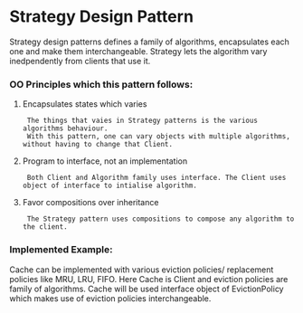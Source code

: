 # Strategy Design Pattern

Strategy design patterns defines a family of algorithms, encapsulates each one and make them interchangeable. Strategy lets the algorithm vary inedpendently from clients that use it.

### OO Principles which this pattern follows:
1. Encapsulates states which varies
        
        The things that vaies in Strategy patterns is the various algorithms behaviour.
        With this pattern, one can vary objects with multiple algorithms, without having to change that Client.

2. Program to interface, not an implementation
    
        Both Client and Algorithm family uses interface. The Client uses object of interface to intialise algorithm. 

3. Favor compositions over inheritance 

        The Strategy pattern uses compositions to compose any algorithm to the client.
        
 ### Implemented Example:
 
 Cache can be implemented with various eviction policies/ replacement policies like MRU, LRU, FIFO. 
 Here Cache is Client and eviction policies are family of algorithms. Cache will be used interface object of EvictionPolicy which makes use of eviction policies interchangeable.       
        